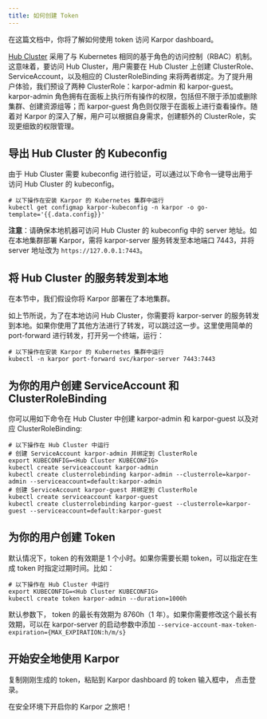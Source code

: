 ```yaml
---
title: 如何创建 Token
---
```

在这篇文档中，你将了解如何使用 token 访问 Karpor dashboard。

[Hub Cluster](../2-concepts/3-glossary.md#hub-cluster) 采用了与 Kubernetes 相同的基于角色的访问控制（RBAC）机制。这意味着，要访问 Hub Cluster，用户需要在 Hub Cluster 上创建 ClusterRole、ServiceAccount，以及相应的 ClusterRoleBinding 来将两者绑定。为了提升用户体验，我们预设了两种 ClusterRole：karpor-admin 和 karpor-guest。karpor-admin 角色拥有在面板上执行所有操作的权限，包括但不限于添加或删除集群、创建资源组等；而 karpor-guest 角色则仅限于在面板上进行查看操作。随着对 Karpor 的深入了解，用户可以根据自身需求，创建额外的 ClusterRole，实现更细致的权限管理。

## 导出 Hub Cluster 的 Kubeconfig

由于 Hub Cluster 需要 kubeconfig 进行验证，可以通过以下命令一键导出用于访问 Hub Cluster 的 kubeconfig。
```shell
# 以下操作在安装 Karpor 的 Kubernetes 集群中运行
kubectl get configmap karpor-kubeconfig -n karpor -o go-template='{{.data.config}}'
```

**注意**：请确保本地机器可访问 Hub Cluster 的 kubeconfig 中的 server 地址。如在本地集群部署 Karpor，需将 karpor-server 服务转发至本地端口 7443，并将 server 地址改为 `https://127.0.0.1:7443`。

## 将 Hub Cluster 的服务转发到本地

在本节中，我们假设你将 Karpor 部署在了本地集群。

如上节所说，为了在本地访问 Hub Cluster，你需要将 karpor-server 的服务转发到本地。如果你使用了其他方法进行了转发，可以跳过这一步。这里使用简单的 port-forward 进行转发，打开另一个终端，运行：

```shell
# 以下操作在安装 Karpor 的 Kubernetes 集群中运行
kubectl -n karpor port-forward svc/karpor-server 7443:7443
```

## 为你的用户创建 ServiceAccount 和 ClusterRoleBinding

你可以用如下命令在 Hub Cluster 中创建 karpor-admin 和 karpor-guest 以及对应 ClusterRoleBinding:

```shell
# 以下操作在 Hub Cluster 中运行
# 创建 ServiceAccount karpor-admin 并绑定到 ClusterRole
export KUBECONFIG=<Hub Cluster KUBECONFIG>
kubectl create serviceaccount karpor-admin
kubectl create clusterrolebinding karpor-admin --clusterrole=karpor-admin --serviceaccount=default:karpor-admin
# 创建 ServiceAccount karpor-guest 并绑定到 ClusterRole
kubectl create serviceaccount karpor-guest
kubectl create clusterrolebinding karpor-guest --clusterrole=karpor-guest --serviceaccount=default:karpor-guest
```

## 为你的用户创建 Token

默认情况下，token 的有效期是 1 个小时。如果你需要长期 token，可以指定在生成 token 时指定过期时间。比如：

```shell
# 以下操作在 Hub Cluster 中运行
export KUBECONFIG=<Hub Cluster KUBECONFIG>
kubectl create token karpor-admin --duration=1000h
```

默认参数下， token 的最长有效期为 8760h（1 年）。如果你需要修改这个最长有效期，可以在 karpor-server 的启动参数中添加 `--service-account-max-token-expiration={MAX_EXPIRATION:h/m/s}`

## 开始安全地使用 Karpor

复制刚刚生成的 token，粘贴到 Karpor dashboard 的 token 输入框中， 点击登录。

在安全环境下开启你的 Karpor 之旅吧！

